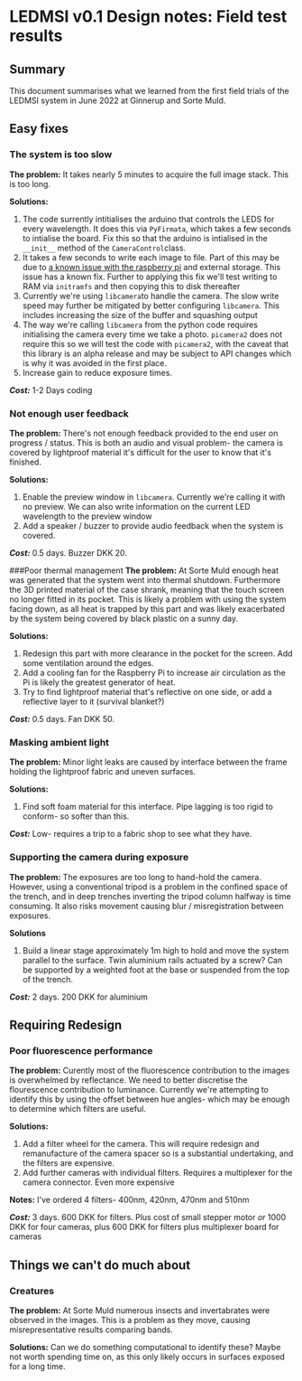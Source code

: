 # LEDMSI v0.1 Design notes: Field test results
## Summary
This document summarises what we learned from the first field trials of the LEDMSI system in June 2022 at Ginnerup and Sorte Muld.
## Easy fixes
### The system is too slow
**The problem:** It takes nearly 5 minutes to acquire the full image stack. This is too long.  

**Solutions:**  

1. The code surrently intitialises the arduino that controls the LEDS for every wavelength. It does this via `PyFirmata`, which takes a few seconds to intialise the board. Fix this so that the arduino is intialised in the `__init__` method of the `CameraControl`class.  
2.  It takes a few seconds to write each image to file. Part of this may be due to [a known issue with the raspberry pi](https://forums.raspberrypi.com/viewtopic.php?t=245931) and external storage. This issue has a known fix. Further to applying this fix we'll test writing to RAM via `initramfs` and then copying this to disk thereafter  
3. Currently we're using `libcamera`to handle the camera. The slow write speed may further be mitigated by better configuring `libcamera`. This includes increasing the size of the buffer and squashing output  
4. The way we're calling `libcamera` from the python code requires initialising the camera every time we take a photo. `picamera2` does not require this so we will test the code with `picamera2`, with the caveat that this library is an alpha release and may be subject to API changes which is why it was avoided in the first place.
5. Increase gain to reduce exposure times.

***Cost:*** 1-2 Days coding
### Not enough user feedback 
**The problem:** There's not enough feedback provided to the end user on progress / status. This is both an audio and visual problem- the camera is covered by lightproof material it's difficult for the user to know that it's finished.  


**Solutions:**
  
1. Enable the preview window in `libcamera`. Currently we're calling it with no preview. We can also write information on the current LED wavelength to the preview window  
2. Add a speaker / buzzer to provide audio feedback when the system is covered.

***Cost:*** 0.5 days. Buzzer DKK 20.

###Poor thermal management
**The problem:** At Sorte Muld enough heat was generated that the system went into thermal shutdown. Furthermore the 3D printed material of the case shrank, meaning that the touch screen no longer fitted in its pocket. This is likely a problem with using the system facing down, as all heat is trapped by this part and was likely exacerbated by the system being covered by black plastic on a sunny day. 

**Solutions:**

1. Redesign this part with more clearance in the pocket for the screen. Add some ventilation around the edges. 
2. Add a cooling fan for the Raspberry Pi to increase air circulation as the Pi is likely the greatest generator of heat.
3. Try to find lightproof material that's reflective on one side, or add a reflective layer to it (survival blanket?)

***Cost:*** 0.5 days. Fan DKK 50.

### Masking ambient light 
**The problem:** Minor light leaks are caused by interface between the frame holding the lightproof fabric and uneven surfaces. 

**Solutions:**

1. Find soft foam material for this interface. Pipe lagging is too rigid to conform- so softer than this.

***Cost:*** Low- requires a trip to a fabric shop to see what they have.

### Supporting the camera during exposure ###
**The problem:** The exposures are too long to hand-hold the camera. However, using a conventional tripod is a problem in the confined space of the trench, and in deep trenches inverting the tripod column halfway is time consuming. It also risks movement causing blur / misregistration between exposures.

**Solutions**

1. Build a linear stage approximately 1m high to hold and move the system parallel to the surface. Twin aluminium rails actuated by a screw? Can be supported by a weighted foot at the base or suspended from the top of the trench.

***Cost:*** 2 days. 200 DKK for aluminium


## Requiring Redesign ##

### Poor fluorescence performance
**The problem:** Curently most of the fluorescence contribution to the images is overwhelmed by reflectance. We need to better discretise the flourescence contribution to luminance. Currently we're attempting to identify this by using the offset between hue angles- which may be enough to determine which filters are useful.

**Solutions:**

1. Add a filter wheel for the camera. This will require redesign and remanufacture of the camera spacer so is a substantial undertaking, and the filters are expensive.
2. Add further cameras with individual filters. Requires a multiplexer for the camera connector. Even more expensive

**Notes:**
I've ordered 4 filters- 400nm, 420nm, 470nm and 510nm

***Cost:*** 3 days. 600 DKK for filters. Plus cost of small stepper motor *or* 1000 DKK for four cameras, plus 600 DKK for filters plus multiplexer board for cameras

## Things we can't do much about
### Creatures
**The problem:** At Sorte Muld numerous insects and invertabrates were observed in the images. This is a problem as they move, causing misrepresentative results comparing bands. 

**Solutions:**
Can we do something computational to identify these? Maybe not worth spending time on, as this only likely occurs in surfaces exposed for a long time.


